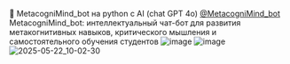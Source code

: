 🤖 MetacogniMind_bot на python с AI (chat GPT 4o) [@MetacogniMind_bot](https://t.me/MetacogniMind_bot)
MetacogniMind_bot: интеллектуальный чат-бот для развития метакогнитивных навыков, критического мышления и самостоятельного обучения студентов
![image](https://github.com/user-attachments/assets/56216da3-31d8-4190-8f88-0d884055122f)
![image](https://github.com/user-attachments/assets/59164398-3e40-43df-872d-df0ac1e783b2)
![2025-05-22_10-02-30](https://github.com/user-attachments/assets/8f8e29b4-248d-4bfb-b862-35bdd2dbec55)

